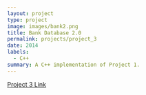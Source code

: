 ```yaml
---
layout: project
type: project
image: images/bank2.png
title: Bank Database 2.0
permalink: projects/project_3
date: 2014
labels:
  - C++
summary: A C++ implementation of Project 1.
---
```


[Project 3 Link](https://github.com/gviloria/gviloria.github.io/tree/master/projects/Project_3)


